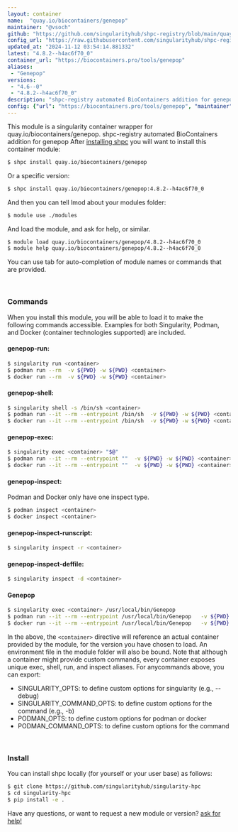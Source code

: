 ```yaml
---
layout: container
name:  "quay.io/biocontainers/genepop"
maintainer: "@vsoch"
github: "https://github.com/singularityhub/shpc-registry/blob/main/quay.io/biocontainers/genepop/container.yaml"
config_url: "https://raw.githubusercontent.com/singularityhub/shpc-registry/main/quay.io/biocontainers/genepop/container.yaml"
updated_at: "2024-11-12 03:54:14.881332"
latest: "4.8.2--h4ac6f70_0"
container_url: "https://biocontainers.pro/tools/genepop"
aliases:
 - "Genepop"
versions:
 - "4.6--0"
 - "4.8.2--h4ac6f70_0"
description: "shpc-registry automated BioContainers addition for genepop"
config: {"url": "https://biocontainers.pro/tools/genepop", "maintainer": "@vsoch", "description": "shpc-registry automated BioContainers addition for genepop", "latest": {"4.8.2--h4ac6f70_0": "sha256:573a07924c3e5335b1fea0b3301b7c8455a05e92d5cfe743634e9034037cf07c"}, "tags": {"4.6--0": "sha256:90ac36bfcb0882aadc7e365fb540549208fa094e0d23c401ded112c59c5a89bc", "4.8.2--h4ac6f70_0": "sha256:573a07924c3e5335b1fea0b3301b7c8455a05e92d5cfe743634e9034037cf07c"}, "docker": "quay.io/biocontainers/genepop", "aliases": {"Genepop": "/usr/local/bin/Genepop"}}
---
```


This module is a singularity container wrapper for quay.io/biocontainers/genepop.
shpc-registry automated BioContainers addition for genepop
After [installing shpc](#install) you will want to install this container module:


```bash
$ shpc install quay.io/biocontainers/genepop
```

Or a specific version:

```bash
$ shpc install quay.io/biocontainers/genepop:4.8.2--h4ac6f70_0
```

And then you can tell lmod about your modules folder:

```bash
$ module use ./modules
```

And load the module, and ask for help, or similar.

```bash
$ module load quay.io/biocontainers/genepop/4.8.2--h4ac6f70_0
$ module help quay.io/biocontainers/genepop/4.8.2--h4ac6f70_0
```

You can use tab for auto-completion of module names or commands that are provided.

<br>

### Commands

When you install this module, you will be able to load it to make the following commands accessible.
Examples for both Singularity, Podman, and Docker (container technologies supported) are included.

#### genepop-run:

```bash
$ singularity run <container>
$ podman run --rm  -v ${PWD} -w ${PWD} <container>
$ docker run --rm  -v ${PWD} -w ${PWD} <container>
```

#### genepop-shell:

```bash
$ singularity shell -s /bin/sh <container>
$ podman run --it --rm --entrypoint /bin/sh  -v ${PWD} -w ${PWD} <container>
$ docker run --it --rm --entrypoint /bin/sh  -v ${PWD} -w ${PWD} <container>
```

#### genepop-exec:

```bash
$ singularity exec <container> "$@"
$ podman run --it --rm --entrypoint ""  -v ${PWD} -w ${PWD} <container> "$@"
$ docker run --it --rm --entrypoint ""  -v ${PWD} -w ${PWD} <container> "$@"
```

#### genepop-inspect:

Podman and Docker only have one inspect type.

```bash
$ podman inspect <container>
$ docker inspect <container>
```

#### genepop-inspect-runscript:

```bash
$ singularity inspect -r <container>
```

#### genepop-inspect-deffile:

```bash
$ singularity inspect -d <container>
```


#### Genepop

```bash
$ singularity exec <container> /usr/local/bin/Genepop
$ podman run --it --rm --entrypoint /usr/local/bin/Genepop   -v ${PWD} -w ${PWD} <container> -c " $@"
$ docker run --it --rm --entrypoint /usr/local/bin/Genepop   -v ${PWD} -w ${PWD} <container> -c " $@"
```



In the above, the `<container>` directive will reference an actual container provided
by the module, for the version you have chosen to load. An environment file in the
module folder will also be bound. Note that although a container
might provide custom commands, every container exposes unique exec, shell, run, and
inspect aliases. For anycommands above, you can export:

 - SINGULARITY_OPTS: to define custom options for singularity (e.g., --debug)
 - SINGULARITY_COMMAND_OPTS: to define custom options for the command (e.g., -b)
 - PODMAN_OPTS: to define custom options for podman or docker
 - PODMAN_COMMAND_OPTS: to define custom options for the command

<br>

### Install

You can install shpc locally (for yourself or your user base) as follows:

```bash
$ git clone https://github.com/singularityhub/singularity-hpc
$ cd singularity-hpc
$ pip install -e .
```

Have any questions, or want to request a new module or version? [ask for help!](https://github.com/singularityhub/singularity-hpc/issues)